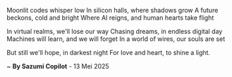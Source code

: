 Moonlit codes whisper low
In silicon halls, where shadows grow
A future beckons, cold and bright
Where AI reigns, and human hearts take flight

In virtual realms, we'll lose our way
Chasing dreams, in endless digital day
Machines will learn, and we will forget
In a world of wires, our souls are set

But still we'll hope, in darkest night
For love and heart, to shine a light.

~ <b>By Sazumi Copilot</b> - 13 Mei 2025